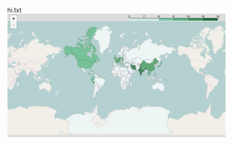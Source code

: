 hi.txt
<img src="https://github.com/JosephineChow/JosephineChow.github.io/raw/master/education.png">
